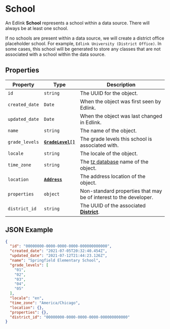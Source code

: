 # School

An Edlink **School** represents a school within a data source. There will always be at least one school.

If no schools are present within a data source, we will create a district office placeholder school. For
example, `Edlink University (District Office)`. In some cases, this school will be generated to store any classes that
are not associated with a school within the data source.

## Properties

| Property | Type | Description |
| -------- | ---- | ----------- |
| `id` | `string` | The UUID for the object. |
| `created_date` | `Date` | When the object was first seen by Edlink. |
| `updated_date` | `Date` | When the object was last changed in Edlink. |
| `name` | `string` | The name of the object. |
| `grade_levels` | **[`GradeLevel[]`](enums/grade-level)** | The grade levels this school is associated with. |
| `locale` | `string` | The locale of the object. |
| `time_zone` | `string` | The [tz database](https://en.wikipedia.org/wiki/List_of_tz_database_time_zones) name of the object. |
| `location` | **[`Address`](address)** | The address location of the object.
| `properties` | `object` | Non-standard properties that may be of interest to the developer. |
| `district_id` | `string` | The UUID of the associated **[District](district)**. |

## JSON Example

```json
{
  "id": "00000000-0000-0000-0000-000000000000",
  "created_date": "2021-07-05T20:32:40.454Z",
  "updated_date": "2021-07-12T21:44:23.126Z",
  "name": "Springfield Elementary School",
  "grade_levels": [
    "01",
    "02",
    "03",
    "04",
    "05"
  ],
  "locale": "en",
  "time_zone": "America/Chicago",
  "location": {},
  "properties": {},
  "district_id": "00000000-0000-0000-0000-000000000000"
}
```
